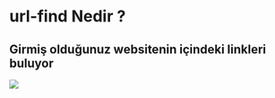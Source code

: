 # url-find Nedir ?

## Girmiş olduğunuz websitenin içindeki linkleri buluyor

<img src="https://i.hizliresim.com/zig1otf.png">
